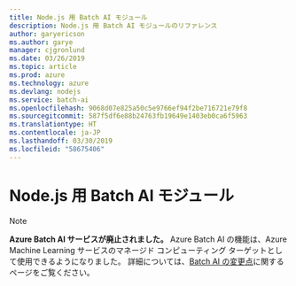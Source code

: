 ```yaml
---
title: Node.js 用 Batch AI モジュール
description: Node.js 用 Batch AI モジュールのリファレンス
author: garyericson
ms.author: garye
manager: cjgronlund
ms.date: 03/26/2019
ms.topic: article
ms.prod: azure
ms.technology: azure
ms.devlang: nodejs
ms.service: batch-ai
ms.openlocfilehash: 9068d07e825a50c5e9766ef94f2be716721e79f8
ms.sourcegitcommit: 587f5df6e88b24763fb19649e1403eb0ca6f5963
ms.translationtype: HT
ms.contentlocale: ja-JP
ms.lasthandoff: 03/30/2019
ms.locfileid: "58675406"
---
```

# <a name="batch-ai-modules-for-nodejs"></a>Node.js 用 Batch AI モジュール

>[!NOTE]
>**Azure Batch AI サービスが廃止されました。** Azure Batch AI の機能は、Azure Machine Learning サービスのマネージド コンピューティング ターゲットとして使用できるようになりました。 詳細については、[Batch AI の変更点](https://aka.ms/batchai-retirement)に関するページをご覧ください。
